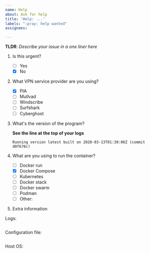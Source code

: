 ```yaml
---
name: Help
about: Ask for help
title: 'Help: ...'
labels: ":pray: help wanted"
assignees:

---
```


**TLDR**: *Describe your issue in a one liner here*

1. Is this urgent?

    - [ ] Yes
    - [x] No

2. What VPN service provider are you using?

    - [x] PIA
    - [ ] Mullvad
    - [ ] Windscribe
    - [ ] Surfshark
    - [ ] Cyberghost

3. What's the version of the program?

    **See the line at the top of your logs**

    `Running version latest built on 2020-03-13T01:30:06Z (commit d0f678c)`

4. What are you using to run the container?

    - [ ] Docker run
    - [x] Docker Compose
    - [ ] Kubernetes
    - [ ] Docker stack
    - [ ] Docker swarm
    - [ ] Podman
    - [ ] Other:

5. Extra information

Logs:

```log

```

Configuration file:

```yml

```

Host OS:

